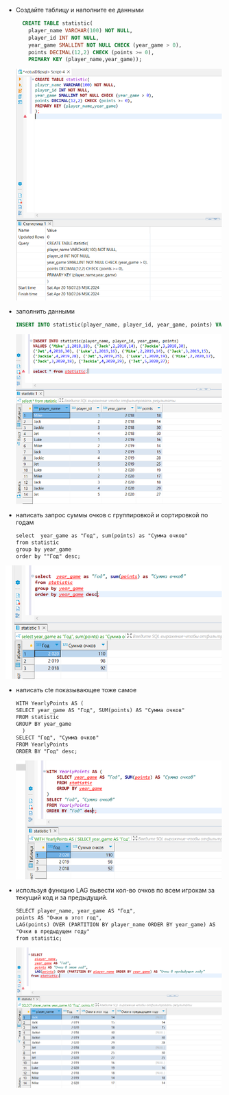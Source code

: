 * Создайте таблицу и наполните ее данными
  ```sql
    CREATE TABLE statistic(
      player_name VARCHAR(100) NOT NULL,
      player_id INT NOT NULL,
      year_game SMALLINT NOT NULL CHECK (year_game > 0),
      points DECIMAL(12,2) CHECK (points >= 0),
      PRIMARY KEY (player_name,year_game));
  ```
  ![alt text](https://github.com/AntonKurapov66/OTUS_DB/blob/main/hw_07/img/01_0.PNG)
  
* заполнить данными
  ```sql
  INSERT INTO statistic(player_name, player_id, year_game, points) VALUES ('Mike',1,2018,18), ('Jack',2,2018,14), ('Jackie',3,2018,30), ('Jet',4,2018,30), ('Luke',1,2019,16), ('Mike',2,2019,14), ('Jack',3,2019,15), ('Jackie',4,2019,28), ('Jet',5,2019,25), ('Luke',1,2020,19), ('Mike',2,2020,17), ('Jack',3,2020,18), ('Jackie',4,2020,29), ('Jet',5,2020,27);
  ```
   ![alt text](https://github.com/AntonKurapov66/OTUS_DB/blob/main/hw_07/img/01_1.PNG)
  
* написать запрос суммы очков с группировкой и сортировкой по годам
  ```sgl
  select  year_game as "Год", sum(points) as "Сумма очков"
  from statistic 
  group by year_game 
  order by ""Год" desc;
  ```
 ![alt text](https://github.com/AntonKurapov66/OTUS_DB/blob/main/hw_07/img/01_2.PNG)
  
* написать cte показывающее тоже самое
  ```sgl
  WITH YearlyPoints AS (
  SELECT year_game AS "Год", SUM(points) AS "Сумма очков"
  FROM statistic
  GROUP BY year_game
    )
  SELECT "Год", "Сумма очков"
  FROM YearlyPoints
  ORDER BY "Год" desc;
  ```
  ![alt text](https://github.com/AntonKurapov66/OTUS_DB/blob/main/hw_07/img/01_3.PNG)
  
* используя функцию LAG вывести кол-во очков по всем игрокам за текущий код и за предыдущий.
  ```sgl
  SELECT player_name, year_game AS "Год",
  points AS "Очки в этот год",
  LAG(points) OVER (PARTITION BY player_name ORDER BY year_game) AS "Очки в предыдущем году"
  from statistic;
  ```
  ![alt text](https://github.com/AntonKurapov66/OTUS_DB/blob/main/hw_07/img/01_4.PNG)
